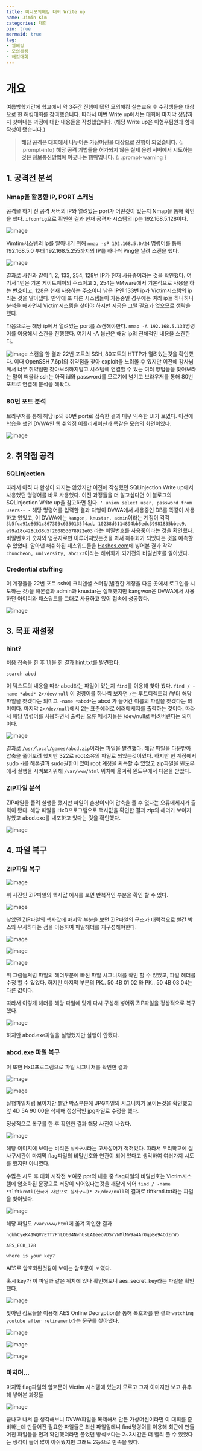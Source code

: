 ```yaml
---
title: 미니모의해킹 대회 Write up
name: Jimin Kim
categories: 대회
pin: true
mermaid: true
tag: 
- 웹해킹
- 모의해킹
- 해킹대회
---
```


# 개요
여름방학기간에 학교에서 약 3주간 진행이 됐던 모의해킹 실습교육 후 수강생들을 대상으로 한 해킹대회를 참여했습니다. 따라서 이번 Write up에서는 대회에 마지막 정답까지 찾아내는 과정에 대한 내용들을 작성했습니다. (해당 Write up은 이형우팀원과 함께 작성이 됐습니다.)

> **해당 공격은 대회에서 나누어준 가상머신을 대상으로 진행이 되었습니다.**
{: .prompt-info}
> **해당 공격 기법들을 허가되지 않은 실제 운영 서버에서 시도하는 것은 정보통신망법에 어긋나는 행위입니다.**
{: .prompt-warning }


## 1. 공격전 분석
### Nmap을 활용한 IP, PORT 스캐닝
공격을 하기 전 공격 서버의 iP와 열려있는 port가 어떤것이 있는지 Nmap을 통해 확인을 했다. `ifconfig`으로 확인한 결과 현재 공격자 시스템의 ip는 192.168.5.128이다.

![image](https://Jimin0605.github.io/assets/img/Write_up/미니모의해킹/1.PNG)

Vimtim시스템의 Ip를 알아내기 위해 `nmap -sP 192.168.5.0/24` 명령어를 통해 192.168.5.0 부터 192.168.5.255까지의 IP를 하나씩 Ping을 날려 스캔을 했다.

![image](https://Jimin0605.github.io/assets/img/Write_up/미니모의해킹/2.PNG)

결과로 사진과 같이 1, 2, 133, 254, 128번 IP가 현재 사용중이라는 것을 확인했다. 여기서 1번은 기본 게이트웨이의 주소이고 2, 254는 VMware에서 기본적으로 사용을 하는 번호이고, 128은 현재 사용하는 주소이니 남은 IP인 133번 ip가 Victim시스템의 ip라는 것을 알아냈다. 만약에 또 다른 시스템들이 가동중일 경우에는 여러 ip들 하나하나 분석을 해가면서 Victim시스템을 찾아야 하지만 지금은 그럴 필요가 없으므로 생략을 했다.

다음으로는 해당 ip에서 열려있는 port를 스캔해야한다. `nmap -A 192.168.5.133`명령어를 이용해서 스캔을 진행했다. 여기서 -A 옵션은 해당 ip의 전체적인 내용을 스캔한다. 

![image](https://Jimin0605.github.io/assets/img/Write_up/미니모의해킹/3.PNG)
스캔을 한 결과 22번 포트의 SSH, 80포트의 HTTP가 열려있는것을 확인했다. 이때 OpenSSH 7.6p1의 취약점을 찾아 exploit을 노려볼 수 있지만 이전에 강사님께서 너무 취약점만 찾아보려하지말고 시스템에 연결할 수 있는 여러 방법들을 찾아보라는 말이 떠올라 ssh는 아직 id와 password를 모르기에 넘기고 브라우저를 통해 80번포트로 연결해 분석을 해봤다.

### 80번 포트 분석
브라우저를 통해 해당 ip의 80번 port로 접속한 결과 매우 익숙한 UI가 보였다. 이전에 학습을 했던 DVWA인 웹 취약점 어플리케이션과 똑같은 모습의 화면이였다.

![image](https://Jimin0605.github.io/assets/img/Write_up/미니모의해킹/4.png)


## 2. 취약점 공격
### SQLinjection
따라서 아직 다 완성이 되지는 않았지만 이전에 작성했던 SQLinjection Write up에서 사용했던 명령어를 바로 사용했다. 이전 과정들을 더 알고싶다면 이 블로그의 SQLinjection Write up을 참고하면 된다. `' union select user, password from users-- -` 해당 명령어를 입력한 결과 다행이 DVWA에서 사용중인 DB를 똑같이 사용하고 있었고, 이 DVWA에는 `kangon, knustar, admin`이라는 계정이 각각 `3b5fca91e8651c867303c6350135f4ad, 10238d6114894bb5edc39981835bbec9, e99a18c428cb38d5f260853678922e03` 라는 비밀번호를 사용중이라는 것을 확인했다. 비밀번호가 숫자와 영문자로만 이루어져있는것을 봐서 해쉬화가 되있다는 것을 예측할 수 있었다. 알아낸 해쉬화된 패스워드들을 [Hashes.com](https://hashes.com/en/decrypt/hash)에 넣어본 결과 각각 `chuncheon, university, abc123`이라는 해쉬화가 되기전의 비밀번호를 알아냈다. 

### Credential stuffing
이 계정들을 22번 포트 ssh에 크리덴셜 스터핑(발견한 계정을 다른 곳에서 로그인을 시도하는 것)을 해본결과 admin과 knustar는 실패했지만 kangwon은 DVWA에서 사용하던 아이디와 패스워드를 그대로 사용하고 있어 접속에 성공했다.

![image](https://Jimin0605.github.io/assets/img/Write_up/미니모의해킹/5.png)

## 3. 목표 재설정
### hint?
처음 접속을 한 후 `ll`을 한 결과 hint.txt를 발견했다.
```
search abcd
```
이 텍스트의 내용을 따라 abcd라는 파일이 있는지 `find`를 이용해 찾아 봤다. `find / -name *abcd* 2>/dev/null` 이 명령어를 하나씩 보자면 `/`는 루트디렉토리 /부터 해당 파일을 찾겠다는 의미고 `-name *abcd*`는 abcd 가 들어간 이름의 파일을 찾겠다는 의미이다. 마지막 `2>/dev/null`에서 2는 표준에러로 에러메세지를 출력하는 것이다. 따라서 해당 명령어를 사용하면서 출력된 오류 메세지들은 /dev/null로 버려버린다는 의미이다.

![image](https://Jimin0605.github.io/assets/img/Write_up/미니모의해킹/6.png)

결과로 `/usr/local/games/abcd.zip`이라는 파일을 발견했다. 해당 파일을 다운받아 압축을 풀어보려 했지만 322로 root소유의 파일로 되있는것이였다. 하지만 현 계정에서 sudo -i를 해본결과 sudo권한이 있어 root 계정을 획득할 수 있었고 zip파일을 윈도우에서 실행을 시켜보기위해 `/var/www/html` 위치에 옮겨줘 윈도우에서 다운을 받았다.

### ZIP파일 분석
ZIP파일을 풀려 실행을 했지만 파일이 손상이되어 압축을 풀 수 없다는 오류메세지가 출력이 됐다. 해당 파일을 HxD프로그램으로 핵사값을 확인한 결과 zip의 헤더가 보이지 않았고 abcd.exe를 내포하고 있다는 것을 확인했다.

![image](https://Jimin0605.github.io/assets/img/Write_up/미니모의해킹/7.png)

## 4. 파일 복구
### ZIP파일 복구

![image](https://Jimin0605.github.io/assets/img/Write_up/미니모의해킹/8.png)

위 사진인 ZIP파일의 헥사값 예시를 보면 반복적인 부분을 확인 할 수 있다.

![image](https://Jimin0605.github.io/assets/img/Write_up/미니모의해킹/9.png)

찾았던 ZIP파일의 헥사값에 마지막 부분을 보면 ZIP파일의 구조가 대략적으로 빨간 박스와 유사하다는 점을 이용하여 파일헤더를 재구성해야한다.

![image](https://Jimin0605.github.io/assets/img/Write_up/미니모의해킹/10.png)

![image](https://Jimin0605.github.io/assets/img/Write_up/미니모의해킹/11.png)

![image](https://Jimin0605.github.io/assets/img/Write_up/미니모의해킹/12.png)

위 그림들처럼 파일의 헤더부분에 빠진 파일 시그니처를 확인 할 수 있었고, 파일 헤더를 수정 할 수 있었다. 하지만 마지막 부분의 PK.. 50 4B 01 02 와 PK.. 50 4B 03 04는 다른 값이다.

따라서 이렇게 헤더를 해당 파일에 맞게 다시 구성해 넣어줘 ZIP파일을 정상적으로 복구했다. 

![image](https://Jimin0605.github.io/assets/img/Write_up/미니모의해킹/13.png)

하지만 abcd.exe파일을 실행했지만 실행이 안됐다. 

### abcd.exe 파일 복구
이 또한 HxD프로그램으로 파일 시그니처를 확인한 결과 

![image](https://Jimin0605.github.io/assets/img/Write_up/미니모의해킹/15.png)

![image](https://Jimin0605.github.io/assets/img/Write_up/미니모의해킹/14.png)

실행파일처럼 보이지만 빨간 박스부분에 JPG파일의 시그니처가 보이는것을 확인했고 앞 4D 5A 90 00을 삭제해 정상적인 jpg파일로 수정을 했다.

정상적으로 복구를 한 후 확인한 결과 해당 사진이 나왔다.

![image](https://Jimin0605.github.io/assets/img/Write_up/미니모의해킹/16.png)

해당 이미지에 보이는 비석은 `실사구시`라는 고사성어가 적혀있다. 따라서 우리학교에 실사구시관이 마지막 flag파일의 비밀번호와 연관이 되어 있다고 생각하여 여러가지 시도를 했지만 아니였다.

수많은 시도 후 대회 시작전 보여준 ppt의 내용 중 flag파일의 비밀번호는 Victim시스템에 암호화된 문장으로 저장이 되어있다는것을 깨닫게 되어 `find / -name *tlftkrntl(한국어 자판으로 실사구시)* 2>/dev/null`의 결과로 tlftkrntl.txt라는 파일을 찾아냈다.

![image](https://Jimin0605.github.io/assets/img/Write_up/미니모의해킹/17.png)

해당 파일도 `/var/www/html`에 옮겨 확인한 결과 

```
ngbhCyeK41WQV7ETT7PhLO604NvhUsLAIeeo7DSrVNMlNW9a4ArOqpBe94OdzrWb

AES_ECB_128

where is your key?
```

AES로 암호화된것같이 보이는 암호문이 보였다.

혹시 key가 이 파일과 같은 위치에 있나 확인해보니 aes_secret_key라는 파일을 확인했다. 

![image](https://Jimin0605.github.io/assets/img/Write_up/미니모의해킹/18.png)

찾아낸 정보들을 이용해 AES Online Decryption을 통해 복호화를 한 결과 `watching youtube after retirement`라는 문구를 찾아냈다.

![image](https://Jimin0605.github.io/assets/img/Write_up/미니모의해킹/19.png)

![image](https://Jimin0605.github.io/assets/img/Write_up/미니모의해킹/20.png)

![image](https://Jimin0605.github.io/assets/img/Write_up/미니모의해킹/21.png)

### 마치며...
마지막 flag파일의 암호문이 Victim 시스템에 있는지 모르고 그저 이미지만 보고 유추해 넣어본 과정들

![image](https://Jimin0605.github.io/assets/img/Write_up/미니모의해킹/22.png)

끝나고 나서 좀 생각해보니 DVWA파일을 복제해서 만든 가상머신이라면 이 대회를 준비하는데 만들어진 필요한 파일들은 최신 파일일테니 find명령어를 이용해 최근에 만들어진 파일들을 먼저 확인했더라면 풀었던 방식보다는 2~3시간은 더 빨리 풀 수 있었다는 생각이 들어 많이 아쉬웠지만 그래도 2등으로 만족을 했다.